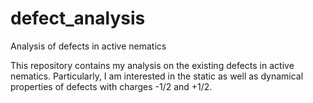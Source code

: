 # defect_analysis
Analysis of defects in active nematics

This repository contains my analysis on the existing defects in active nematics. Particularly, I am interested in the static as well as dynamical properties of defects with charges -1/2 and +1/2.
